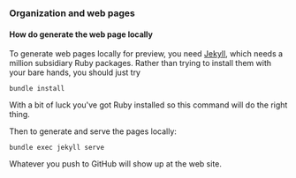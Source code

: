 ### Organization and web pages

#### How do generate the web page locally

To generate web pages locally for preview, you need [Jekyll](https://jekyllrb.com), which
needs a million subsidiary Ruby packages. Rather than trying to install them with your
bare hands, you should just try

    bundle install

With a bit of luck you've got Ruby installed so this command will do the right thing.

Then to generate and serve the pages locally:

    bundle exec jekyll serve

Whatever you push to GitHub will show up at the web site.


